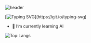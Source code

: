 ![header](https://capsule-render.vercel.app/api?type=waving)

[![Typing SVG](https://readme-typing-svg.demolab.com/?lines=Welcome+to+jinurumi's+github;)](https://git.io/typing-svg)
- 🌱 I’m currently learning AI

![Top Langs](https://github-readme-stats.vercel.app/api/top-langs/?username=jinurumi&layout=compact)

<!--
**jinurumi/jinurumi** is a ✨ _special_ ✨ repository because its `README.md` (this file) appears on your GitHub profile.


- 🔭 I’m currently working on ...
- 🌱 I’m currently learning ...
- 👯 I’m looking to collaborate on ...
- 🤔 I’m looking for help with ...
- 💬 Ask me about ...
- 📫 How to reach me: ...
- 😄 Pronouns: ...
- ⚡ Fun fact: ...
-->
